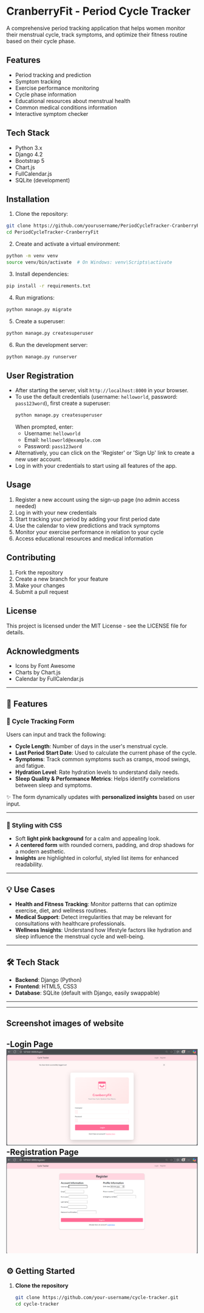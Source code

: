 # CranberryFit - Period Cycle Tracker

A comprehensive period tracking application that helps women monitor their menstrual cycle, track symptoms, and optimize their fitness routine based on their cycle phase.

## Features

- Period tracking and prediction
- Symptom tracking
- Exercise performance monitoring
- Cycle phase information
- Educational resources about menstrual health
- Common medical conditions information
- Interactive symptom checker

## Tech Stack

- Python 3.x
- Django 4.2
- Bootstrap 5
- Chart.js
- FullCalendar.js
- SQLite (development)

## Installation

1. Clone the repository:
```bash
git clone https://github.com/yourusername/PeriodCycleTracker-CranberryFit.git
cd PeriodCycleTracker-CranberryFit
```

2. Create and activate a virtual environment:
```bash
python -m venv venv
source venv/bin/activate  # On Windows: venv\Scripts\activate
```

3. Install dependencies:
```bash
pip install -r requirements.txt
```

4. Run migrations:
```bash
python manage.py migrate
```

5. Create a superuser:
```bash
python manage.py createsuperuser
```

6. Run the development server:
```bash
python manage.py runserver
```

## User Registration

- After starting the server, visit `http://localhost:8000` in your browser.
- To use the default credentials (username: `helloworld`, password: `pass123word`), first create a superuser:
  ```bash
  python manage.py createsuperuser
  ```
  When prompted, enter:
  - Username: `helloworld`
  - Email: `helloworld@example.com`
  - Password: `pass123word`
- Alternatively, you can click on the 'Register' or 'Sign Up' link to create a new user account.
- Log in with your credentials to start using all features of the app.

## Usage

1. Register a new account using the sign-up page (no admin access needed)
2. Log in with your new credentials
3. Start tracking your period by adding your first period date
4. Use the calendar to view predictions and track symptoms
5. Monitor your exercise performance in relation to your cycle
6. Access educational resources and medical information

## Contributing

1. Fork the repository
2. Create a new branch for your feature
3. Make your changes
4. Submit a pull request

## License

This project is licensed under the MIT License - see the LICENSE file for details.

## Acknowledgments

- Icons by Font Awesome
- Charts by Chart.js
- Calendar by FullCalendar.js

---

## 🚀 Features

### 📝 Cycle Tracking Form

Users can input and track the following:

- **Cycle Length**: Number of days in the user's menstrual cycle.
- **Last Period Start Date**: Used to calculate the current phase of the cycle.
- **Symptoms**: Track common symptoms such as cramps, mood swings, and fatigue.
- **Hydration Level**: Rate hydration levels to understand daily needs.
- **Sleep Quality & Performance Metrics**: Helps identify correlations between sleep and symptoms.

✨ The form dynamically updates with **personalized insights** based on user input.

---

### 🎨 Styling with CSS

- Soft **light pink background** for a calm and appealing look.
- A **centered form** with rounded corners, padding, and drop shadows for a modern aesthetic.
- **Insights** are highlighted in colorful, styled list items for enhanced readability.

---

## 💡 Use Cases

- **Health and Fitness Tracking**: Monitor patterns that can optimize exercise, diet, and wellness routines.
- **Medical Support**: Detect irregularities that may be relevant for consultations with healthcare professionals.
- **Wellness Insights**: Understand how lifestyle factors like hydration and sleep influence the menstrual cycle and well-being.

---

## 🛠️ Tech Stack

- **Backend**: Django (Python)
- **Frontend**: HTML5, CSS3
- **Database**: SQLite (default with Django, easily swappable)

---

---

## Screenshot images of website
-**Login Page**
![Login Page](images/loginpage.PNG)
-**Registration Page**
![Registration Page](images/registrationpage.PNG)
---

## ⚙️ Getting Started

1. **Clone the repository**  
   ```bash
   git clone https://github.com/your-username/cycle-tracker.git
   cd cycle-tracker
